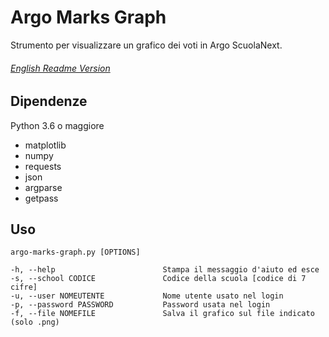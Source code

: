 # Argo Marks Graph
Strumento per visualizzare un grafico dei voti in Argo ScuolaNext.
###### [English Readme Version](https://github.com/Chris1101/ArgoMarksGraph/blob/master/README-EN.md)

## Dipendenze
Python 3.6 o maggiore
- matplotlib
- numpy
- requests
- json
- argparse
- getpass

## Uso
    argo-marks-graph.py [OPTIONS]

    -h, --help                        Stampa il messaggio d'aiuto ed esce
    -s, --school CODICE               Codice della scuola [codice di 7 cifre]
    -u, --user NOMEUTENTE             Nome utente usato nel login
    -p, --password PASSWORD           Password usata nel login
    -f, --file NOMEFILE               Salva il grafico sul file indicato (solo .png)

